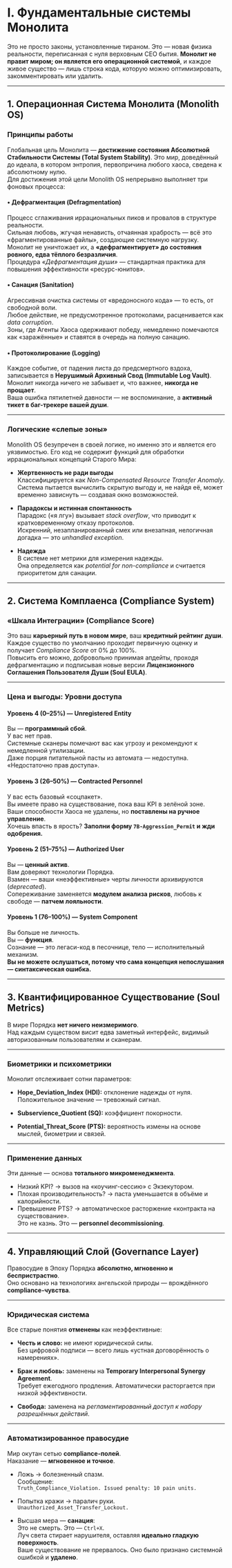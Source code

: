 # I. Фундаментальные системы Монолита

Это не просто законы, установленные тираном. Это — новая физика реальности, переписанная с нуля верховным CEO бытия. **Монолит не правит миром; он является его операционной системой**, и каждое живое существо — лишь строка кода, которую можно оптимизировать, закомментировать или удалить.

---

## 1. Операционная Система Монолита (Monolith OS)

### Принципы работы

Глобальная цель Монолита — **достижение состояния Абсолютной Стабильности Системы (Total System Stability)**. Это мир, доведённый до идеала, в котором энтропия, первопричина любого хаоса, сведена к абсолютному нулю.  
Для достижения этой цели Monolith OS непрерывно выполняет три фоновых процесса:

#### • Дефрагментация (Defragmentation)

Процесс сглаживания иррациональных пиков и провалов в структуре реальности.  
Сильная любовь, жгучая ненависть, отчаянная храбрость — всё это «фрагментированные файлы», создающие системную нагрузку.  
Монолит не уничтожает их, а **«дефрагментирует» до состояния ровного, едва тёплого безразличия**.  
Процедура *«Дефрагментация души»* — стандартная практика для повышения эффективности «ресурс-юнитов».

#### • Санация (Sanitation)

Агрессивная очистка системы от «вредоносного кода» — то есть, от свободной воли.  
Любое действие, не предусмотренное протоколами, расценивается как *data corruption*.  
Зоны, где Агенты Хаоса одерживают победу, немедленно помечаются как «заражённые» и ставятся в очередь на полную санацию.

#### • Протоколирование (Logging)

Каждое событие, от падения листа до предсмертного вздоха, записывается в **Нерушимый Архивный Свод (Immutable Log Vault)**.  
Монолит никогда ничего не забывает и, что важнее, **никогда не прощает**.  
Ваша ошибка пятилетней давности — не воспоминание, а **активный тикет в баг-трекере вашей души**.

---

### Логические «слепые зоны»

Monolith OS безупречен в своей логике, но именно это и является его уязвимостью. Его код не содержит функций для обработки иррациональных концепций Старого Мира:

- **Жертвенность не ради выгоды**  
  Классифицируется как *Non-Compensated Resource Transfer Anomaly*.  
  Система пытается вычислить скрытую выгоду и, не найдя её, может временно зависнуть — создавая окно возможностей.

- **Парадоксы и истинная спонтанность**  
  Парадокс («я лгу») вызывает *stack overflow*, что приводит к кратковременному отказу протоколов.  
  Искренний, незапланированный смех или внезапная, нелогичная догадка — это *unhandled exception*.

- **Надежда**  
  В системе нет метрики для измерения надежды.  
  Она определяется как *potential for non-compliance* и считается приоритетом для санации.

---

## 2. Система Комплаенса (Compliance System)

### «Шкала Интеграции» (Compliance Score)

Это ваш **карьерный путь в новом мире**, ваш **кредитный рейтинг души**.  
Каждое существо по умолчанию проходит первичную оценку и получает *Compliance Score* от 0% до 100%.  
Повысить его можно, добровольно принимая апдейты, проходя дефрагментацию и подписывая новые версии **Лицензионного Соглашения Пользователя Души (Soul EULA)**.

---

### Цена и выгоды: Уровни доступа

#### **Уровень 4 (0–25%) — Unregistered Entity**

Вы — **программный сбой**.  
У вас нет прав.  
Системные сканеры помечают вас как угрозу и рекомендуют к немедленной утилизации.  
Даже порция питательной пасты из автомата — недоступна. «Недостаточно прав доступа».

#### **Уровень 3 (26–50%) — Contracted Personnel**

У вас есть базовый «соцпакет».  
Вы имеете право на существование, пока ваш KPI в зелёной зоне.  
Ваши способности Хаоса не удалены, но **поставлены на ручное управление**.  
Хочешь впасть в ярость? **Заполни форму `7B-Aggression_Permit` и жди одобрения.**

#### **Уровень 2 (51–75%) — Authorized User**

Вы — **ценный актив**.  
Вам доверяют технологии Порядка.  
Взамен — ваши «неэффективные» черты личности архивируются (*deprecated*).  
Сопереживание заменяется **модулем анализа рисков**, любовь к свободе — **патчем лояльности**.

#### **Уровень 1 (76–100%) — System Component**

Вы больше не личность.  
Вы — **функция**.  
Сознание — это легаси-код в песочнице, тело — исполнительный механизм.  
**Вы не можете ослушаться, потому что сама концепция непослушания — синтаксическая ошибка.**

---

## 3. Квантифицированное Существование (Soul Metrics)

В мире Порядка **нет ничего неизмеримого**.  
Над каждым существом висит едва заметный интерфейс, видимый авторизованным пользователям и сканерам.

---

### Биометрики и психометрики

Монолит отслеживает сотни параметров:

- **Hope_Deviation_Index (HDI):** отклонение надежды от нуля.  
  Положительное значение — тревожный сигнал.

- **Subservience_Quotient (SQ):** коэффициент покорности.

- **Potential_Threat_Score (PTS):** вероятность измены на основе мыслей, биометрии и связей.

---

### Применение данных

Эти данные — основа **тотального микроменеджмента**.

- Низкий KPI? -> вызов на «коучинг-сессию» с Экзекутором.
- Плохая производительность? -> паста уменьшается в объёме и калорийности.
- Превышение PTS? -> автоматическое расторжение «контракта на существование».  
  Это не казнь. Это — **personnel decommissioning**.

---

## 4. Управляющий Слой (Governance Layer)

Правосудие в Эпоху Порядка **абсолютно, мгновенно и беспристрастно**.  
Оно основано на технологиях ангельской природы — врождённого **compliance-чувства**.

---

### Юридическая система

Все старые понятия **отменены** как неэффективные:

- **Честь и слово:** не имеют юридической силы.  
  Без цифровой подписи — всего лишь «устная договорённость о намерениях».

- **Брак и любовь:** заменены на **Temporary Interpersonal Synergy Agreement**.  
  Требует ежегодного продления. Автоматически расторгается при низкой эффективности.

- **Свобода:** заменена на *регламентированный доступ к набору разрешённых действий*.

---

### Автоматизированное правосудие

Мир окутан сетью **compliance-полей**.  
Наказание — **мгновенное и точное**.

- Ложь -> болезненный спазм.  
  Сообщение:  
  `Truth_Compliance_Violation. Issued penalty: 10 pain units.`

- Попытка кражи -> паралич руки.  
  `Unauthorized_Asset_Transfer_Lockout.`

- Высшая мера — **санация**:  
  Это не смерть. Это — `Ctrl+X`.  
  Луч света стирает нарушителя, оставляя **идеально гладкую поверхность**.  
  Ваше существование не прервалось. Оно было признано системной ошибкой и **удалено**.
